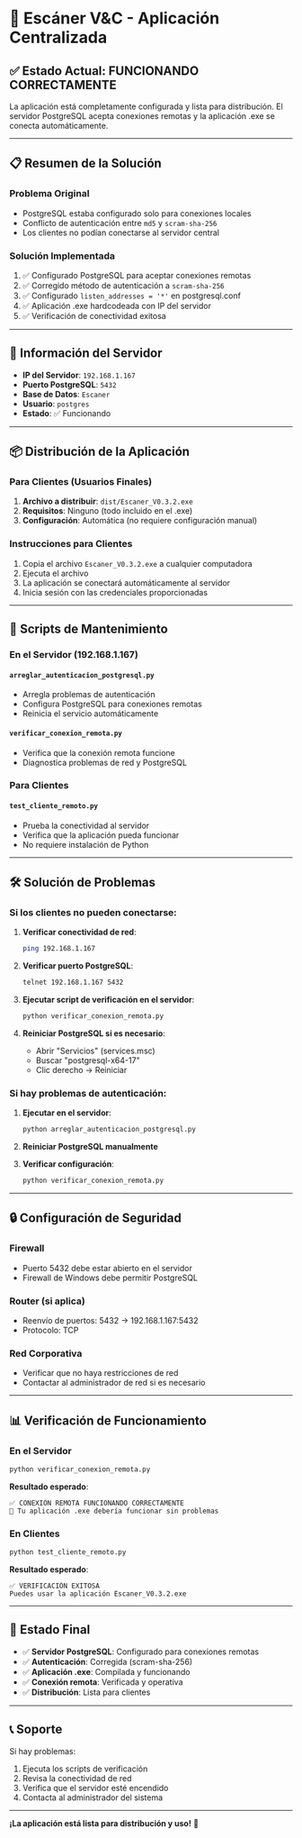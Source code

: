 # 🚀 Escáner V&C - Aplicación Centralizada

## ✅ Estado Actual: **FUNCIONANDO CORRECTAMENTE**

La aplicación está completamente configurada y lista para distribución. El servidor PostgreSQL acepta conexiones remotas y la aplicación .exe se conecta automáticamente.

---

## 📋 Resumen de la Solución

### Problema Original
- PostgreSQL estaba configurado solo para conexiones locales
- Conflicto de autenticación entre `md5` y `scram-sha-256`
- Los clientes no podían conectarse al servidor central

### Solución Implementada
1. ✅ Configurado PostgreSQL para aceptar conexiones remotas
2. ✅ Corregido método de autenticación a `scram-sha-256`
3. ✅ Configurado `listen_addresses = '*'` en postgresql.conf
4. ✅ Aplicación .exe hardcodeada con IP del servidor
5. ✅ Verificación de conectividad exitosa

---

## 🎯 Información del Servidor

- **IP del Servidor**: `192.168.1.167`
- **Puerto PostgreSQL**: `5432`
- **Base de Datos**: `Escaner`
- **Usuario**: `postgres`
- **Estado**: ✅ Funcionando

---

## 📦 Distribución de la Aplicación

### Para Clientes (Usuarios Finales)

1. **Archivo a distribuir**: `dist/Escaner_V0.3.2.exe`
2. **Requisitos**: Ninguno (todo incluido en el .exe)
3. **Configuración**: Automática (no requiere configuración manual)

### Instrucciones para Clientes

1. Copia el archivo `Escaner_V0.3.2.exe` a cualquier computadora
2. Ejecuta el archivo
3. La aplicación se conectará automáticamente al servidor
4. Inicia sesión con las credenciales proporcionadas

---

## 🔧 Scripts de Mantenimiento

### En el Servidor (192.168.1.167)

#### `arreglar_autenticacion_postgresql.py`
- Arregla problemas de autenticación
- Configura PostgreSQL para conexiones remotas
- Reinicia el servicio automáticamente

#### `verificar_conexion_remota.py`
- Verifica que la conexión remota funcione
- Diagnostica problemas de red y PostgreSQL

### Para Clientes

#### `test_cliente_remoto.py`
- Prueba la conectividad al servidor
- Verifica que la aplicación pueda funcionar
- No requiere instalación de Python

---

## 🛠️ Solución de Problemas

### Si los clientes no pueden conectarse:

1. **Verificar conectividad de red**:
   ```bash
   ping 192.168.1.167
   ```

2. **Verificar puerto PostgreSQL**:
   ```bash
   telnet 192.168.1.167 5432
   ```

3. **Ejecutar script de verificación en el servidor**:
   ```bash
   python verificar_conexion_remota.py
   ```

4. **Reiniciar PostgreSQL si es necesario**:
   - Abrir "Servicios" (services.msc)
   - Buscar "postgresql-x64-17"
   - Clic derecho → Reiniciar

### Si hay problemas de autenticación:

1. **Ejecutar en el servidor**:
   ```bash
   python arreglar_autenticacion_postgresql.py
   ```

2. **Reiniciar PostgreSQL manualmente**

3. **Verificar configuración**:
   ```bash
   python verificar_conexion_remota.py
   ```

---

## 🔒 Configuración de Seguridad

### Firewall
- Puerto 5432 debe estar abierto en el servidor
- Firewall de Windows debe permitir PostgreSQL

### Router (si aplica)
- Reenvío de puertos: 5432 → 192.168.1.167:5432
- Protocolo: TCP

### Red Corporativa
- Verificar que no haya restricciones de red
- Contactar al administrador de red si es necesario

---

## 📊 Verificación de Funcionamiento

### En el Servidor
```bash
python verificar_conexion_remota.py
```

**Resultado esperado**:
```
✅ CONEXIÓN REMOTA FUNCIONANDO CORRECTAMENTE
🎉 Tu aplicación .exe debería funcionar sin problemas
```

### En Clientes
```bash
python test_cliente_remoto.py
```

**Resultado esperado**:
```
✅ VERIFICACIÓN EXITOSA
Puedes usar la aplicación Escaner_V0.3.2.exe
```

---

## 🎉 Estado Final

- ✅ **Servidor PostgreSQL**: Configurado para conexiones remotas
- ✅ **Autenticación**: Corregida (scram-sha-256)
- ✅ **Aplicación .exe**: Compilada y funcionando
- ✅ **Conexión remota**: Verificada y operativa
- ✅ **Distribución**: Lista para clientes

---

## 📞 Soporte

Si hay problemas:

1. Ejecuta los scripts de verificación
2. Revisa la conectividad de red
3. Verifica que el servidor esté encendido
4. Contacta al administrador del sistema

---

**¡La aplicación está lista para distribución y uso!** 🚀 